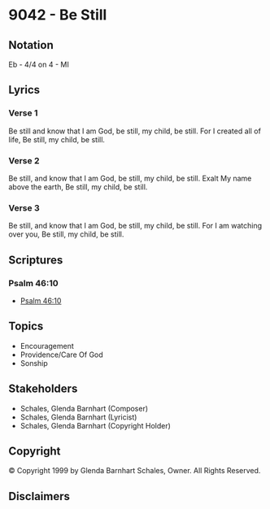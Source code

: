 # 9042 - Be Still

## Notation

Eb - 4/4 on 4 - MI

## Lyrics

### Verse 1

Be still and know that I am God, be still, my child, be still. For I created all of life, Be still, my child, be still.

### Verse 2

Be still, and know that I am God, be still, my child, be still. Exalt My name above the earth, Be still, my child, be still.

### Verse 3

Be still, and know that I am God, be still, my child, be still. For I am watching over you, Be still, my child, be still.


## Scriptures

### Psalm 46:10

- [Psalm 46:10](https://www.biblegateway.com/passage/?search=Psalm%2046%3A10)


## Topics

- Encouragement
- Providence/Care Of God
- Sonship

## Stakeholders

- Schales, Glenda Barnhart (Composer)
- Schales, Glenda Barnhart (Lyricist)
- Schales, Glenda Barnhart (Copyright Holder)

## Copyright

© Copyright 1999 by Glenda Barnhart Schales, Owner. All Rights Reserved.


## Disclaimers


